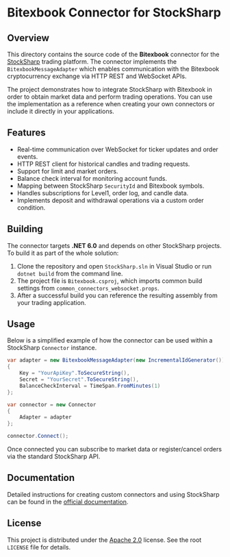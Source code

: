 # Bitexbook Connector for StockSharp

## Overview

This directory contains the source code of the **Bitexbook** connector for the [StockSharp](https://github.com/StockSharp/StockSharp) trading platform. The connector implements the `BitexbookMessageAdapter` which enables communication with the Bitexbook cryptocurrency exchange via HTTP REST and WebSocket APIs.

The project demonstrates how to integrate StockSharp with Bitexbook in order to obtain market data and perform trading operations. You can use the implementation as a reference when creating your own connectors or include it directly in your applications.

## Features

- Real-time communication over WebSocket for ticker updates and order events.
- HTTP REST client for historical candles and trading requests.
- Support for limit and market orders.
- Balance check interval for monitoring account funds.
- Mapping between StockSharp `SecurityId` and Bitexbook symbols.
- Handles subscriptions for Level1, order log, and candle data.
- Implements deposit and withdrawal operations via a custom order condition.

## Building

The connector targets **.NET 6.0** and depends on other StockSharp projects. To build it as part of the whole solution:

1. Clone the repository and open `StockSharp.sln` in Visual Studio or run `dotnet build` from the command line.
2. The project file is `Bitexbook.csproj`, which imports common build settings from `common_connectors_websocket.props`.
3. After a successful build you can reference the resulting assembly from your trading application.

## Usage

Below is a simplified example of how the connector can be used within a StockSharp `Connector` instance.

```csharp
var adapter = new BitexbookMessageAdapter(new IncrementalIdGenerator())
{
    Key = "YourApiKey".ToSecureString(),
    Secret = "YourSecret".ToSecureString(),
    BalanceCheckInterval = TimeSpan.FromMinutes(1)
};

var connector = new Connector
{
    Adapter = adapter
};

connector.Connect();
```

Once connected you can subscribe to market data or register/cancel orders via the standard StockSharp API.

## Documentation

Detailed instructions for creating custom connectors and using StockSharp can be found in the [official documentation](https://doc.stocksharp.com/topics/api/connectors/crypto_exchanges/bitexbook.html).

## License

This project is distributed under the [Apache 2.0](https://www.apache.org/licenses/LICENSE-2.0) license. See the root `LICENSE` file for details.
